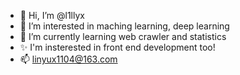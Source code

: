 - 👋 Hi, I’m @l1llyx  
- 👀 I’m interested in maching learning, deep learning  
- 🌱 I’m currently learning web crawler and statistics  
- ✨ I'm insterested in front end development too!
- 📫 linyux1104@163.com

<!---
l1llyx/l1llyx is a ✨ special ✨ repository because its `README.md` (this file) appears on your GitHub profile.
You can click the Preview link to take a look at your changes.
--->
